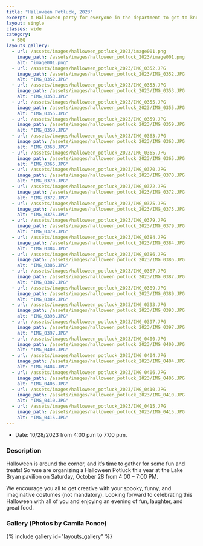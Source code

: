 ```yaml
---
title: "Halloween Potluck, 2023"
excerpt: A Halloween party for everyone in the department to get to know each other over some fun and good food.
layout: single
classes: wide
category:
  - BBQ
layouts_gallery:
  - url: /assets/images/halloween_potluck_2023/image001.png
    image_path: /assets/images/halloween_potluck_2023/image001.png
    alt: "image001.png"
  - url: /assets/images/halloween_potluck_2023/IMG_0352.JPG
    image_path: /assets/images/halloween_potluck_2023/IMG_0352.JPG
    alt: "IMG_0352.JPG"
  - url: /assets/images/halloween_potluck_2023/IMG_0353.JPG
    image_path: /assets/images/halloween_potluck_2023/IMG_0353.JPG
    alt: "IMG_0353.JPG"
  - url: /assets/images/halloween_potluck_2023/IMG_0355.JPG
    image_path: /assets/images/halloween_potluck_2023/IMG_0355.JPG
    alt: "IMG_0355.JPG"
  - url: /assets/images/halloween_potluck_2023/IMG_0359.JPG
    image_path: /assets/images/halloween_potluck_2023/IMG_0359.JPG
    alt: "IMG_0359.JPG"
  - url: /assets/images/halloween_potluck_2023/IMG_0363.JPG
    image_path: /assets/images/halloween_potluck_2023/IMG_0363.JPG
    alt: "IMG_0363.JPG"
  - url: /assets/images/halloween_potluck_2023/IMG_0365.JPG
    image_path: /assets/images/halloween_potluck_2023/IMG_0365.JPG
    alt: "IMG_0365.JPG"
  - url: /assets/images/halloween_potluck_2023/IMG_0370.JPG
    image_path: /assets/images/halloween_potluck_2023/IMG_0370.JPG
    alt: "IMG_0370.JPG"
  - url: /assets/images/halloween_potluck_2023/IMG_0372.JPG
    image_path: /assets/images/halloween_potluck_2023/IMG_0372.JPG
    alt: "IMG_0372.JPG"
  - url: /assets/images/halloween_potluck_2023/IMG_0375.JPG
    image_path: /assets/images/halloween_potluck_2023/IMG_0375.JPG
    alt: "IMG_0375.JPG"
  - url: /assets/images/halloween_potluck_2023/IMG_0379.JPG
    image_path: /assets/images/halloween_potluck_2023/IMG_0379.JPG
    alt: "IMG_0379.JPG"
  - url: /assets/images/halloween_potluck_2023/IMG_0384.JPG
    image_path: /assets/images/halloween_potluck_2023/IMG_0384.JPG
    alt: "IMG_0384.JPG"
  - url: /assets/images/halloween_potluck_2023/IMG_0386.JPG
    image_path: /assets/images/halloween_potluck_2023/IMG_0386.JPG
    alt: "IMG_0386.JPG"
  - url: /assets/images/halloween_potluck_2023/IMG_0387.JPG
    image_path: /assets/images/halloween_potluck_2023/IMG_0387.JPG
    alt: "IMG_0387.JPG"
  - url: /assets/images/halloween_potluck_2023/IMG_0389.JPG
    image_path: /assets/images/halloween_potluck_2023/IMG_0389.JPG
    alt: "IMG_0389.JPG"
  - url: /assets/images/halloween_potluck_2023/IMG_0393.JPG
    image_path: /assets/images/halloween_potluck_2023/IMG_0393.JPG
    alt: "IMG_0393.JPG"
  - url: /assets/images/halloween_potluck_2023/IMG_0397.JPG
    image_path: /assets/images/halloween_potluck_2023/IMG_0397.JPG
    alt: "IMG_0397.JPG"
  - url: /assets/images/halloween_potluck_2023/IMG_0400.JPG
    image_path: /assets/images/halloween_potluck_2023/IMG_0400.JPG
    alt: "IMG_0400.JPG"
  - url: /assets/images/halloween_potluck_2023/IMG_0404.JPG
    image_path: /assets/images/halloween_potluck_2023/IMG_0404.JPG
    alt: "IMG_0404.JPG"
  - url: /assets/images/halloween_potluck_2023/IMG_0406.JPG
    image_path: /assets/images/halloween_potluck_2023/IMG_0406.JPG
    alt: "IMG_0406.JPG"
  - url: /assets/images/halloween_potluck_2023/IMG_0410.JPG
    image_path: /assets/images/halloween_potluck_2023/IMG_0410.JPG
    alt: "IMG_0410.JPG"
  - url: /assets/images/halloween_potluck_2023/IMG_0415.JPG
    image_path: /assets/images/halloween_potluck_2023/IMG_0415.JPG
    alt: "IMG_0415.JPG"
---
```


- Date: 10/28/2023 from 4:00 p.m to 7:00 p.m.

### Description

Halloween is around the corner, and it’s time to gather for some fun and treats! So wse are organizing a Halloween Potluck this year at the Lake Bryan pavilion on Saturday, October 28 from 4:00 – 7:00 PM.

We encourage you all to get creative with your spooky, funny, and imaginative costumes (not mandatory). Looking forward to celebrating this Halloween with all of you and enjoying an evening of fun, laughter, and great food.

### Gallery (Photos by Camila Ponce)

{% include gallery id="layouts_gallery" %}
